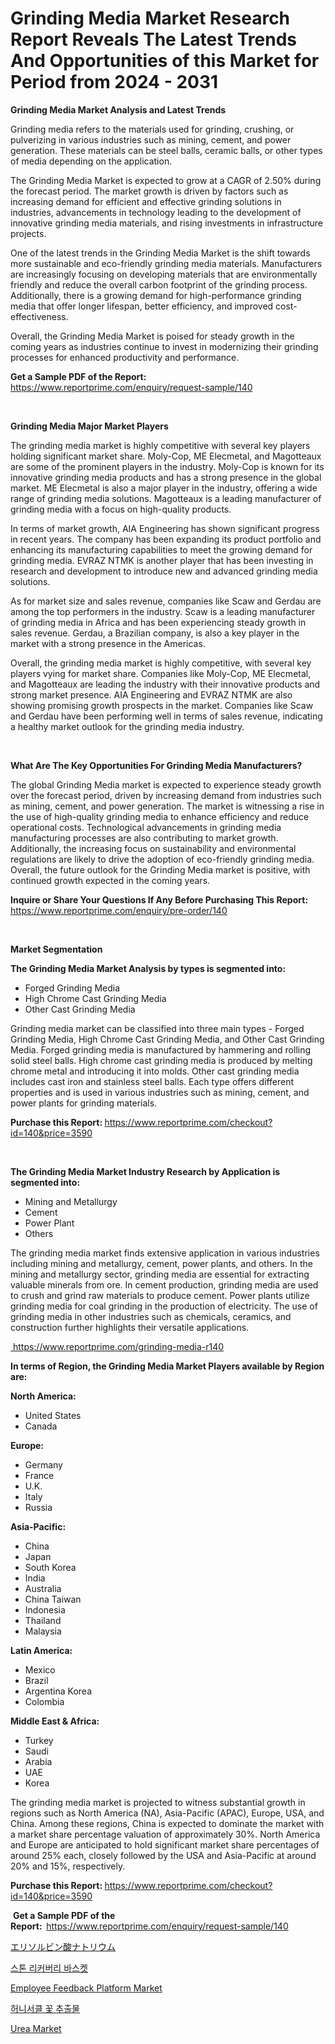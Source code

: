 <p><h1>Grinding Media Market Research Report Reveals The Latest Trends And Opportunities of this Market for Period from 2024 - 2031</h1></p><p><strong>Grinding Media Market Analysis and Latest Trends</strong></p>
<p><p>Grinding media refers to the materials used for grinding, crushing, or pulverizing in various industries such as mining, cement, and power generation. These materials can be steel balls, ceramic balls, or other types of media depending on the application.</p><p>The Grinding Media Market is expected to grow at a CAGR of 2.50% during the forecast period. The market growth is driven by factors such as increasing demand for efficient and effective grinding solutions in industries, advancements in technology leading to the development of innovative grinding media materials, and rising investments in infrastructure projects.</p><p>One of the latest trends in the Grinding Media Market is the shift towards more sustainable and eco-friendly grinding media materials. Manufacturers are increasingly focusing on developing materials that are environmentally friendly and reduce the overall carbon footprint of the grinding process. Additionally, there is a growing demand for high-performance grinding media that offer longer lifespan, better efficiency, and improved cost-effectiveness.</p><p>Overall, the Grinding Media Market is poised for steady growth in the coming years as industries continue to invest in modernizing their grinding processes for enhanced productivity and performance.</p></p>
<p><strong>Get a Sample PDF of the Report:&nbsp;</strong> <a href="https://www.reportprime.com/enquiry/request-sample/140">https://www.reportprime.com/enquiry/request-sample/140</a></p>
<p>&nbsp;</p>
<p><strong>Grinding Media Major Market Players</strong></p>
<p><p>The grinding media market is highly competitive with several key players holding significant market share. Moly-Cop, ME Elecmetal, and Magotteaux are some of the prominent players in the industry. Moly-Cop is known for its innovative grinding media products and has a strong presence in the global market. ME Elecmetal is also a major player in the industry, offering a wide range of grinding media solutions. Magotteaux is a leading manufacturer of grinding media with a focus on high-quality products.</p><p>In terms of market growth, AIA Engineering has shown significant progress in recent years. The company has been expanding its product portfolio and enhancing its manufacturing capabilities to meet the growing demand for grinding media. EVRAZ NTMK is another player that has been investing in research and development to introduce new and advanced grinding media solutions.</p><p>As for market size and sales revenue, companies like Scaw and Gerdau are among the top performers in the industry. Scaw is a leading manufacturer of grinding media in Africa and has been experiencing steady growth in sales revenue. Gerdau, a Brazilian company, is also a key player in the market with a strong presence in the Americas.</p><p>Overall, the grinding media market is highly competitive, with several key players vying for market share. Companies like Moly-Cop, ME Elecmetal, and Magotteaux are leading the industry with their innovative products and strong market presence. AIA Engineering and EVRAZ NTMK are also showing promising growth prospects in the market. Companies like Scaw and Gerdau have been performing well in terms of sales revenue, indicating a healthy market outlook for the grinding media industry.</p></p>
<p>&nbsp;</p>
<p><strong>What Are The Key Opportunities For Grinding Media Manufacturers?</strong></p>
<p><p>The global Grinding Media market is expected to experience steady growth over the forecast period, driven by increasing demand from industries such as mining, cement, and power generation. The market is witnessing a rise in the use of high-quality grinding media to enhance efficiency and reduce operational costs. Technological advancements in grinding media manufacturing processes are also contributing to market growth. Additionally, the increasing focus on sustainability and environmental regulations are likely to drive the adoption of eco-friendly grinding media. Overall, the future outlook for the Grinding Media market is positive, with continued growth expected in the coming years.</p></p>
<p><strong>Inquire or Share Your Questions If Any Before Purchasing This Report:</strong> <a href="https://www.reportprime.com/enquiry/pre-order/140">https://www.reportprime.com/enquiry/pre-order/140</a></p>
<p>&nbsp;</p>
<p><strong>Market Segmentation</strong></p>
<p><strong>The Grinding Media Market Analysis by types is segmented into:</strong></p>
<p><ul><li>Forged Grinding Media</li><li>High Chrome Cast Grinding Media</li><li>Other Cast Grinding Media</li></ul></p>
<p><p>Grinding media market can be classified into three main types - Forged Grinding Media, High Chrome Cast Grinding Media, and Other Cast Grinding Media. Forged grinding media is manufactured by hammering and rolling solid steel balls. High chrome cast grinding media is produced by melting chrome metal and introducing it into molds. Other cast grinding media includes cast iron and stainless steel balls. Each type offers different properties and is used in various industries such as mining, cement, and power plants for grinding materials.</p></p>
<p><strong>Purchase this Report:&nbsp;</strong><a href="https://www.reportprime.com/checkout?id=140&price=3590">https://www.reportprime.com/checkout?id=140&price=3590</a></p>
<p>&nbsp;</p>
<p><strong>The Grinding Media Market Industry Research by Application is segmented into:</strong></p>
<p><ul><li>Mining and Metallurgy</li><li>Cement</li><li>Power Plant</li><li>Others</li></ul></p>
<p><p>The grinding media market finds extensive application in various industries including mining and metallurgy, cement, power plants, and others. In the mining and metallurgy sector, grinding media are essential for extracting valuable minerals from ore. In cement production, grinding media are used to crush and grind raw materials to produce cement. Power plants utilize grinding media for coal grinding in the production of electricity. The use of grinding media in other industries such as chemicals, ceramics, and construction further highlights their versatile applications.</p></p>
<p><a href="https://www.reportprime.com/grinding-media-r140">&nbsp;https://www.reportprime.com/grinding-media-r140</a></p>
<p><strong>In terms of Region, the Grinding Media Market Players available by Region are:</strong></p>
<p>
    <p> <strong> North America: </strong>
        <ul>
            <li>United States</li>
            <li>Canada</li>
        </ul>
        </p> 
    <p> <strong> Europe: </strong>
        <ul>
            <li>Germany</li>
            <li>France</li>
            <li>U.K.</li>
            <li>Italy</li>
            <li>Russia</li>
        </ul>
        </p> 
    <p> <strong> Asia-Pacific: </strong>
        <ul>
            <li>China</li>
            <li>Japan</li>
            <li>South Korea</li>
            <li>India</li>
            <li>Australia</li>
            <li>China Taiwan</li>
            <li>Indonesia</li>
            <li>Thailand</li>
            <li>Malaysia</li>
        </ul>
        </p> 
    <p> <strong> Latin America: </strong>
        <ul>
            <li>Mexico</li>
            <li>Brazil</li>
            <li>Argentina Korea</li>
            <li>Colombia</li>
        </ul>
        </p> 
    <p> <strong> Middle East & Africa: </strong>
        <ul>
            <li>Turkey</li>
            <li>Saudi</li>
            <li>Arabia</li>
            <li>UAE</li>
            <li>Korea</li>
        </ul>
    </p>
    </p>
<p><p>The grinding media market is projected to witness substantial growth in regions such as North America (NA), Asia-Pacific (APAC), Europe, USA, and China. Among these regions, China is expected to dominate the market with a market share percentage valuation of approximately 30%. North America and Europe are anticipated to hold significant market share percentages of around 25% each, closely followed by the USA and Asia-Pacific at around 20% and 15%, respectively.</p></p>
<p><strong>Purchase this Report: </strong><a href="https://www.reportprime.com/checkout?id=140&price=3590">https://www.reportprime.com/checkout?id=140&price=3590</a></p>
<p>&nbsp;<strong>Get a Sample PDF of the Report:&nbsp;&nbsp;</strong><a href="https://www.reportprime.com/enquiry/request-sample/140">https://www.reportprime.com/enquiry/request-sample/140</a></p>
<p><strong></strong></p>
<p><p><a href="https://medium.com/@alexandrakristinadresen/2024%E5%B9%B4%E3%81%8B%E3%82%892031%E5%B9%B4%E3%81%BE%E3%81%A7%E3%81%AE%E3%83%8A%E3%83%88%E3%83%AA%E3%82%A6%E3%83%A0%E3%82%A8%E3%83%AA%E3%83%88%E3%83%AB%E3%83%90%E3%83%BC%E3%83%88%E5%B8%82%E5%A0%B4%E3%82%B7%E3%82%A7%E3%82%A2%E3%81%A8%E7%AB%B6%E4%BA%89%E7%92%B0%E5%A2%83%E3%81%AB%E9%96%A2%E3%81%99%E3%82%8B%E6%B4%9E%E5%AF%9F-ca5ffc8dd58f">エリソルビン酸ナトリウム</a></p><p><a href="https://medium.com/@achimcoteanu1/%EB%8F%8C-%ED%9A%8C%EC%88%98-%EB%B0%94%EA%B5%AC%EB%8B%88-%EC%8B%9C%EC%9E%A5-%EC%98%88%EC%B8%A1-2024%EB%85%84%EB%B6%80%ED%84%B0-2031%EB%85%84%EA%B9%8C%EC%A7%80%EC%9D%98-%EA%B8%80%EB%A1%9C%EB%B2%8C-%EC%8B%9C%EC%9E%A5-%EB%8F%99%ED%96%A5-%EB%B0%8F-%EB%B6%84%EC%84%9D%EC%9D%80-158-%ED%8E%98%EC%9D%B4%EC%A7%80%EC%97%90-%ED%8F%AC%ED%95%A8%EB%8F%BC-%EC%9E%88%EC%8A%B5%EB%8B%88%EB%8B%A4-ba68fc8675b4">스톤 리커버리 바스켓</a></p><p><a href="https://issuu.com/reportprime-2/docs/employee-feedback-platform-market-size-2030.pptx">Employee Feedback Platform Market</a></p><p><a href="https://medium.com/@achimcoteanu1/%EB%AA%A9%EB%A0%A8%EA%BD%83-%EC%B6%94%EC%B6%9C%EB%AC%BC-%EC%8B%9C%EC%9E%A5-%EA%B8%80%EB%A1%9C%EB%B2%8C-%EB%B0%8F-%EC%A7%80%EC%97%AD-%EB%B6%84%EC%84%9D-%EC%A7%80%EC%97%AD-%EA%B5%AD%EA%B0%80-%EC%88%98%EC%A4%80-%EB%B6%84%EC%84%9D-%EB%B0%8F-%EA%B2%BD%EC%9F%81%EC%A0%81-%ED%92%8D%EA%B2%BD%EC%97%90-%EC%B4%88%EC%A0%90%EC%9D%84-%EB%A7%9E%EC%B6%98-c550829fb81c">허니서클 꽃 추출물</a></p><p><a href="https://github.com/gulaimolin/Market-Research-Report-List-5/blob/main/urea-market.md">Urea Market</a></p></p>